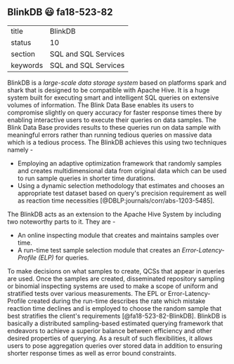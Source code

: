 ## BlinkDB :smiley: fa18-523-82


|          |                      |
| -------- | -------------------- |
| title    | BlinkDB              | 
| status   | 10                   |
| section  | SQL and SQL Services |
| keywords | SQL and SQL Services |


BlinkDB is a *large-scale data storage system* based on platforms spark and shark that is designed to be compatible with Apache Hive. It is a huge system built for executing smart and intelligent SQL queries on extensive volumes of information. The Blink Data Base enables its users to compromise slightly on query accuracy for faster response times there by enabling interactive users to execute their queries on data samples. The Blink Data Base provides results to these queries run on data sample with meaningful errors rather than running tedious queries on massive data which is a tedious process. 
The BlinkDB achieves this using two techniques namely - 
* Employing an adaptive optimization framework that randomly samples and creates multidimensional data from original data which can be used to run sample queries in shorter time durations.
* Using a dynamic selection methodology that estimates and chooses an appropriate test dataset based on query\'s precision requirement as well as reaction time necessities [@DBLP:journals/corr/abs-1203-5485].

The BlinkDB acts as an extension to the Apache Hive System by including two noteworthy parts to it. They are - 
* An online inspecting module that creates and maintains samples over time.
* A run-time test sample selection module that creates an *Error-Latency-Profile (ELP)* for queries.

To make decisions on what samples to create, QCSs that appear in queries are used. Once the samples are created, disseminated repository sampling or binomial inspecting systems are used to make a scope of uniform and stratified tests over various measurements. The EPL or Error-Latency-Profile created during the run-time describes the rate which mistake reaction time declines and is employed to choose the random sample that best stratifies the client\'s requirements [@fa18-523-82-BlinkDB]. BlinkDB is basically a distributed sampling-based estimated querying framework that endeavors to achieve a superior balance between efficiency and other desired properties of querying. As a result of such flexibilities, it allows users to pose aggregation queries over stored data in addition to ensuring shorter response times as well as error bound constraints.




